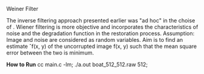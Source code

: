 Weiner Filter

The inverse filtering approach presented earlier was "ad hoc"
in the choise of . Wiener filtering is more objective and
incorporates the characteristics of noise and the degradation
function in the restoration process.
Assumption: Image and noise are considered as random
variables.
Aim is to find an estimate ˆf(x, y) of the uncorrupted image
f(x, y) such that the mean square error between the two is
minimum.

**How to Run**
cc main.c -lm;
./a.out boat_512_512.raw 512;
